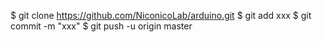 $ git clone https://github.com/NiconicoLab/arduino.git
$ git add xxx
$ git commit -m "xxx"
$ git push -u origin master
